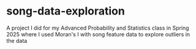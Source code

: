 # song-data-exploration
A project I did for my Advanced Probability and Statistics class in Spring 2025 where I used Moran's I with song feature data to explore outliers in the data
